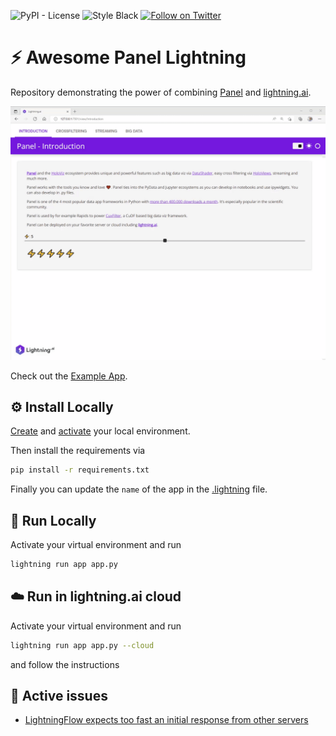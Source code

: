 ![PyPI - License](https://img.shields.io/pypi/l/panel-highcharts) ![Style Black](https://warehouse-camo.ingress.cmh1.psfhosted.org/fbfdc7754183ecf079bc71ddeabaf88f6cbc5c00/68747470733a2f2f696d672e736869656c64732e696f2f62616467652f636f64652532307374796c652d626c61636b2d3030303030302e737667) [![Follow on Twitter](https://img.shields.io/twitter/follow/MarcSkovMadsen.svg?style=social)](https://twitter.com/MarcSkovMadsen)

# ⚡ Awesome Panel Lightning

Repository demonstrating the power of combining [Panel](https://panel.holoviz.org) and [lightning.ai](https://lightning.ai/).

[![awesome-panel-lightning tour](assets/awesome-panel-lightning.gif)](https://01g6g6axybbecmx47d9m419pe5.litng-ai-03.litng.ai/view?id=01g6g6axybbecmx47d9m419pe5)

Check out the [Example App](https://01g6g6axybbecmx47d9m419pe5.litng-ai-03.litng.ai/view?id=01g6g6axybbecmx47d9m419pe5).

## ⚙️ Install Locally

[Create](https://realpython.com/python-virtual-environments-a-primer/#create-it) and [activate](https://realpython.com/python-virtual-environments-a-primer/#activate-it) your local environment.

Then install the requirements via

```bash
pip install -r requirements.txt
```

Finally you can update the `name` of the app in the [.lightning](.lightning) file.

## 🏃 Run Locally

Activate your virtual environment and run

```bash
lightning run app app.py
```

## ☁️ Run in lightning.ai cloud

Activate your virtual environment and run

```bash
lightning run app app.py --cloud
```

and follow the instructions

## 🐛 Active issues

- [LightningFlow expects too fast an initial response from other servers](https://github.com/Lightning-AI/lightning/issues/13381)